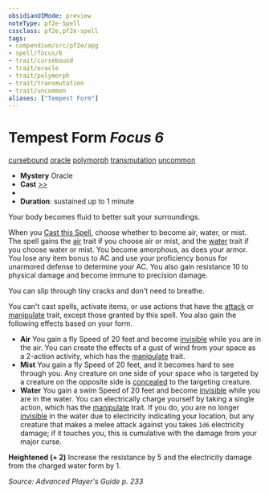 ```yaml
---
obsidianUIMode: preview
noteType: pf2e-Spell
cssclass: pf2e,pf2e-spell
tags:
- compendium/src/pf2e/apg
- spell/focus/6
- trait/cursebound
- trait/oracle
- trait/polymorph
- trait/transmutation
- trait/uncommon
aliases: ["Tempest Form"]
---
```

# Tempest Form *Focus 6*   
[cursebound](rules/traits/cursebound-apg.md "Cursebound Spell Trait")  [oracle](rules/traits/oracle-apg.md "Oracle Class Trait")  [polymorph](rules/traits/polymorph.md "Polymorph Effect Trait")  [transmutation](rules/traits/transmutation.md "Transmutation School Trait")  [uncommon](rules/traits/uncommon.md "Uncommon Rarity Trait")  

- **Mystery** Oracle
- **Cast** [>>](rules/core-rulebook/chapter-9-playing-the-game.md#Actions "Two-Action") 
- 
- **Duration**: sustained up to 1 minute

Your body becomes fluid to better suit your surroundings.

When you [Cast this Spell](rules/actions/cast-a-spell.md), choose whether to become air, water, or mist. The spell gains the [air](rules/traits/air.md "Air Energy & Element Trait") trait if you choose air or mist, and the [water](rules/traits/water.md "Water Energy & Element Trait") trait if you choose water or mist. You become amorphous, as does your armor. You lose any item bonus to AC and use your proficiency bonus for unarmored defense to determine your AC. You also gain resistance 10 to physical damage and become immune to precision damage.

You can slip through tiny cracks and don't need to breathe.

You can't cast spells, activate items, or use actions that have the [attack](rules/traits/attack.md "Attack Combat Trait") or [manipulate](rules/traits/manipulate.md "Manipulate General Trait") trait, except those granted by this spell. You also gain the following effects based on your form.

- **Air** You gain a fly Speed of 20 feet and become [invisible](rules/conditions.md#Invisible) while you are in the air. You can create the effects of a gust of wind from your space as a 2-action activity, which has the [manipulate](rules/traits/manipulate.md "Manipulate General Trait") trait.
- **Mist** You gain a fly Speed of 20 feet, and it becomes hard to see through you. Any creature on one side of your space who is targeted by a creature on the opposite side is [concealed](rules/conditions.md#Concealed) to the targeting creature.
- **Water** You gain a swim Speed of 20 feet and become [invisible](rules/conditions.md#Invisible) while you are in the water. You can electrically charge yourself by taking a single action, which has the [manipulate](rules/traits/manipulate.md "Manipulate General Trait") trait. If you do, you are no longer [invisible](rules/conditions.md#Invisible) in the water due to electricity indicating your location, but any creature that makes a melee attack against you takes `1d6` electricity damage; if it touches you, this is cumulative with the damage from your major curse.

**Heightened (+ 2)** Increase the resistance by 5 and the electricity damage from the charged water form by 1.

*Source: Advanced Player's Guide p. 233*